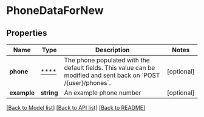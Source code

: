 # PhoneDataForNew

## Properties
Name | Type | Description | Notes
------------ | ------------- | ------------- | -------------
**phone** | [****](.md) | The phone populated with the default fields. This value can be modified and sent back on &#x60;POST /{user}/phones&#x60;. | [optional] 
**example** | **string** | An example phone number | [optional] 

[[Back to Model list]](../../README.md#documentation-for-models) [[Back to API list]](../../README.md#documentation-for-api-endpoints) [[Back to README]](../../README.md)

